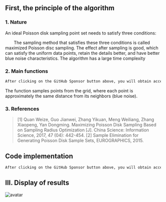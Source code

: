 ##  First, the principle of the algorithm 

###  1. Nature 

An ideal Poisson disk sampling point set needs to satisfy three conditions: 

  The sampling method that satisfies these three conditions is called maximized Poisson disc sampling. The effect after sampling is good, which can satisfy the uniform data points, retain the details better, and have better blue noise characteristics. The algorithm has a large time complexity 

###  2. Main functions 

 ```python  
After clicking on the GitHub Sponsor button above, you will obtain access permissions to my private code repository ( https://github.com/slowlon/my_code_bar ) to view this blog code. By searching the code number of this blog, you can find the code you need, code number is: 2024020309574550321
 ```  
The function samples points from the grid, where each point is approximately the same distance from its neighbors (blue noise). 

###  3. References 

>  [1] Quan Weize, Guo Jianwei, Zhang Yikuan, Meng Weiliang, Zhang Xiaopeng, Yan Dongming. Maximizing Poisson Disk Sampling Based on Sampling Radius Optimization [J]. China Science: Information Science, 2017, 47 (04): 442-454. [2] Sample Elimination for Generating Poisson Disk Sample Sets, EUROGRAPHICS, 2015. 

##  Code implementation 

 ```python  
After clicking on the GitHub Sponsor button above, you will obtain access permissions to my private code repository ( https://github.com/slowlon/my_code_bar ) to view this blog code. By searching the code number of this blog, you can find the code you need, code number is: 2024020309574550321
 ```  
##  III. Display of results 

![avatar]( 1737a8cb3459458d805fb8f8319ac19a.png) 

